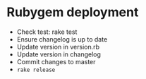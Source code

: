 # Rubygem deployment

* Check test: rake test
* Ensure changelog is up to date
* Update version in version.rb
* Update version in changelog
* Commit changes to master
* `rake release`
